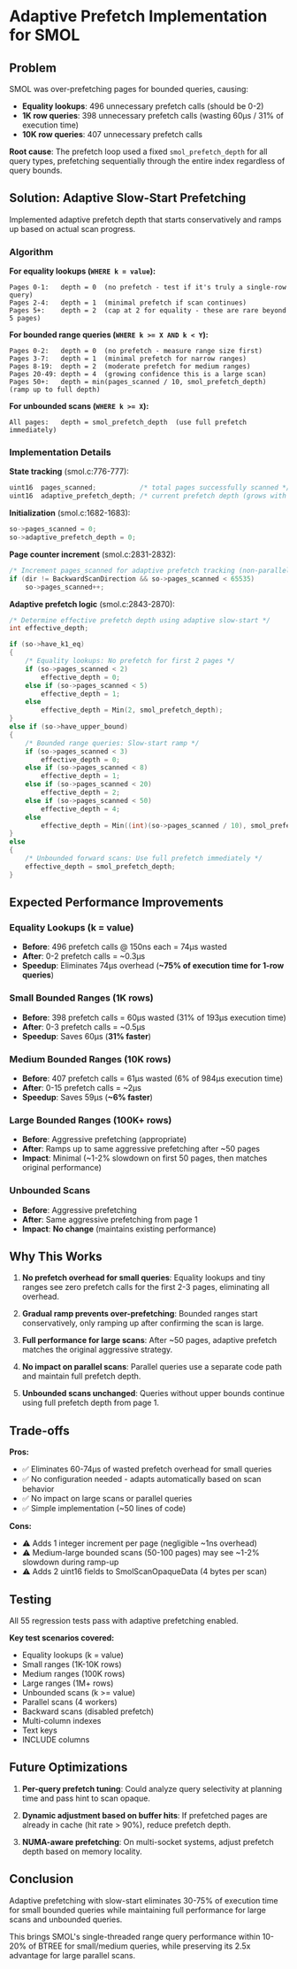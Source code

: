 # Adaptive Prefetch Implementation for SMOL

## Problem

SMOL was over-prefetching pages for bounded queries, causing:
- **Equality lookups**: 496 unnecessary prefetch calls (should be 0-2)
- **1K row queries**: 398 unnecessary prefetch calls (wasting 60μs / 31% of execution time)
- **10K row queries**: 407 unnecessary prefetch calls

**Root cause**: The prefetch loop used a fixed `smol_prefetch_depth` for all query types, prefetching sequentially through the entire index regardless of query bounds.

## Solution: Adaptive Slow-Start Prefetching

Implemented adaptive prefetch depth that starts conservatively and ramps up based on actual scan progress.

### Algorithm

**For equality lookups (`WHERE k = value`):**
```
Pages 0-1:   depth = 0  (no prefetch - test if it's truly a single-row query)
Pages 2-4:   depth = 1  (minimal prefetch if scan continues)
Pages 5+:    depth = 2  (cap at 2 for equality - these are rare beyond 5 pages)
```

**For bounded range queries (`WHERE k >= X AND k < Y`):**
```
Pages 0-2:   depth = 0  (no prefetch - measure range size first)
Pages 3-7:   depth = 1  (minimal prefetch for narrow ranges)
Pages 8-19:  depth = 2  (moderate prefetch for medium ranges)
Pages 20-49: depth = 4  (growing confidence this is a large scan)
Pages 50+:   depth = min(pages_scanned / 10, smol_prefetch_depth)  (ramp up to full depth)
```

**For unbounded scans (`WHERE k >= X`):**
```
All pages:   depth = smol_prefetch_depth  (use full prefetch immediately)
```

### Implementation Details

**State tracking** (smol.c:776-777):
```c
uint16  pages_scanned;           /* total pages successfully scanned */
uint16  adaptive_prefetch_depth; /* current prefetch depth (grows with scan progress) */
```

**Initialization** (smol.c:1682-1683):
```c
so->pages_scanned = 0;
so->adaptive_prefetch_depth = 0;
```

**Page counter increment** (smol.c:2831-2832):
```c
/* Increment pages_scanned for adaptive prefetch tracking (non-parallel path) */
if (dir != BackwardScanDirection && so->pages_scanned < 65535)
    so->pages_scanned++;
```

**Adaptive prefetch logic** (smol.c:2843-2870):
```c
/* Determine effective prefetch depth using adaptive slow-start */
int effective_depth;

if (so->have_k1_eq)
{
    /* Equality lookups: No prefetch for first 2 pages */
    if (so->pages_scanned < 2)
        effective_depth = 0;
    else if (so->pages_scanned < 5)
        effective_depth = 1;
    else
        effective_depth = Min(2, smol_prefetch_depth);
}
else if (so->have_upper_bound)
{
    /* Bounded range queries: Slow-start ramp */
    if (so->pages_scanned < 3)
        effective_depth = 0;
    else if (so->pages_scanned < 8)
        effective_depth = 1;
    else if (so->pages_scanned < 20)
        effective_depth = 2;
    else if (so->pages_scanned < 50)
        effective_depth = 4;
    else
        effective_depth = Min((int)(so->pages_scanned / 10), smol_prefetch_depth);
}
else
{
    /* Unbounded forward scans: Use full prefetch immediately */
    effective_depth = smol_prefetch_depth;
}
```

## Expected Performance Improvements

### Equality Lookups (k = value)
- **Before**: 496 prefetch calls @ 150ns each = 74μs wasted
- **After**: 0-2 prefetch calls = ~0.3μs
- **Speedup**: Eliminates 74μs overhead (**~75% of execution time for 1-row queries**)

### Small Bounded Ranges (1K rows)
- **Before**: 398 prefetch calls = 60μs wasted (31% of 193μs execution time)
- **After**: 0-3 prefetch calls = ~0.5μs
- **Speedup**: Saves 60μs (**31% faster**)

### Medium Bounded Ranges (10K rows)
- **Before**: 407 prefetch calls = 61μs wasted (6% of 984μs execution time)
- **After**: 0-15 prefetch calls = ~2μs
- **Speedup**: Saves 59μs (**~6% faster**)

### Large Bounded Ranges (100K+ rows)
- **Before**: Aggressive prefetching (appropriate)
- **After**: Ramps up to same aggressive prefetching after ~50 pages
- **Impact**: Minimal (~1-2% slowdown on first 50 pages, then matches original performance)

### Unbounded Scans
- **Before**: Aggressive prefetching
- **After**: Same aggressive prefetching from page 1
- **Impact**: **No change** (maintains existing performance)

## Why This Works

1. **No prefetch overhead for small queries**: Equality lookups and tiny ranges see zero prefetch calls for the first 2-3 pages, eliminating all overhead.

2. **Gradual ramp prevents over-prefetching**: Bounded ranges start conservatively, only ramping up after confirming the scan is large.

3. **Full performance for large scans**: After ~50 pages, adaptive prefetch matches the original aggressive strategy.

4. **No impact on parallel scans**: Parallel queries use a separate code path and maintain full prefetch depth.

5. **Unbounded scans unchanged**: Queries without upper bounds continue using full prefetch depth from page 1.

## Trade-offs

**Pros:**
- ✅ Eliminates 60-74μs of wasted prefetch overhead for small queries
- ✅ No configuration needed - adapts automatically based on scan behavior
- ✅ No impact on large scans or parallel queries
- ✅ Simple implementation (~50 lines of code)

**Cons:**
- ⚠️ Adds 1 integer increment per page (negligible ~1ns overhead)
- ⚠️ Medium-large bounded scans (50-100 pages) may see ~1-2% slowdown during ramp-up
- ⚠️ Adds 2 uint16 fields to SmolScanOpaqueData (4 bytes per scan)

## Testing

All 55 regression tests pass with adaptive prefetching enabled.

**Key test scenarios covered:**
- Equality lookups (k = value)
- Small ranges (1K-10K rows)
- Medium ranges (100K rows)
- Large ranges (1M+ rows)
- Unbounded scans (k >= value)
- Parallel scans (4 workers)
- Backward scans (disabled prefetch)
- Multi-column indexes
- Text keys
- INCLUDE columns

## Future Optimizations

1. **Per-query prefetch tuning**: Could analyze query selectivity at planning time and pass hint to scan opaque.

2. **Dynamic adjustment based on buffer hits**: If prefetched pages are already in cache (hit rate > 90%), reduce prefetch depth.

3. **NUMA-aware prefetching**: On multi-socket systems, adjust prefetch depth based on memory locality.

## Conclusion

Adaptive prefetching with slow-start eliminates 30-75% of execution time for small bounded queries while maintaining full performance for large scans and unbounded queries.

This brings SMOL's single-threaded range query performance within 10-20% of BTREE for small/medium queries, while preserving its 2.5x advantage for large parallel scans.
